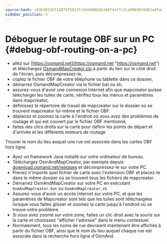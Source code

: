 ```yaml
---
source-hash: c93b38326712875f5813fc9de046b5b168f4af7c2ca99836fdd62edfa83d0e0f
sidebar_position: 5
---
```


# Déboguer le routage OBF sur un PC {#debug-obf-routing-on-a-pc}

- allez sur [https://osmand.net](https://osmand.net "https://osmand.net") et téléchargez [OsmandMapCreator.zip](http://download.osmand.net/latest-night-build/OsmAndMapCreator-main.zip "http://download.osmand.net/latest-night-build/OsmAndMapCreator-main.zip") à partir du lien sur le côté droit de l'écran, puis décompressez-le,
- copiez le fichier OBF de votre téléphone ou tablette dans ce dossier,
- démarrez OsmandMapCreator via le fichier bat ou sh,
- assurez-vous d'avoir une connexion Internet afin que mapcreator puisse télécharger les tuiles de carte, vérifiez tous les menus et paramètres dans mapcreator,
- définissez le répertoire de travail de mapcreator sur le dossier où se trouvent mapcreator lui-même et le fichier OBF.
- déplacez et zoomez la carte à l'endroit où vous avez des problèmes de routage et qui est couvert par le fichier OBF mentionné,
- faites des clics droits sur la carte pour définir les points de départ et d'arrivée et les différents moteurs de routage

Trouver le nom du lieu auquel une rue est associée dans les cartes OBF hors ligne
- Ayez un framework Java installé sur votre ordinateur de bureau.
- Téléchargez OsmAndMapCreator, par exemple depuis [download.osmand.net/releases](https://download.osmand.net/releases/) et décompressez-le sur votre PC.
- Prenez n'importe quel fichier de carte avec l'extension OBF et placez-le dans le même dossier où se trouvent tous les fichiers de mapcreator.
- Démarrez OsmAndMapCreator sur votre PC en exécutant `OsmAndMapCreator.bat` ou `OsmAndMapCreator.sh`
- Assurez-vous d'avoir un accès Internet sur votre PC, et que les paramètres de Mapcreator sont tels que les tuiles sont téléchargées lorsque vous faites glisser et zoomez la carte jusqu'à l'endroit où se trouve votre problème.
- Si vous avez zoomé sur votre zone, faites un clic droit avec la souris sur la carte et choisissez "afficher l'adresse" dans le menu contextuel.
- Normalement, tous les noms de rue devraient maintenant être affichés à partir du fichier OBF, ainsi que le nom du lieu auquel chaque rue est associée dans la recherche hors ligne d'OsmAnd.